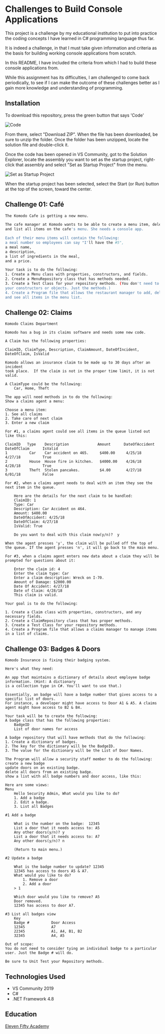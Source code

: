 # Challenges to Build Console Applications

This project is a challenge by my educational institution to put into practice the coding concepts I have learned in C# programming language thus far.

It is indeed a challenge, in that I must take given information and criteria as the basis for building working console applications from scratch.

In this README, I have included the criteria from which I had to build these console applications from.

While this assignment has its difficulties, I am challenged to come back periodically, to see if I can make the outcome of these challenges better as I gain more knowledge and understanding of programming.

## Installation

To download this repository, press the green button that says 'Code'

![Code](https://github.com/FredMacSWDev/GoldBadgeConsoleApps/blob/main/GIthub%20Code%20Button.PNG "Code Button")

From there, select "Download ZIP". When the file has been downloaded, be sure to unzip the folder. Once the folder has been unzipped, locate the solution file and double-click it.

Once the code has been opened in VS Community, got to the Solution Explorer, locate the assembly you want to set as the startup project, right-click that assembly and select "Set as Startup Project" from the menu.

![Set as Startup Project](https://github.com/FredMacSWDev/GoldBadgeConsoleApps/blob/main/Set%20as%20Startup%20Project%20(Partial).PNG "'Set the Startup Project' Menu Option") 

When the startup project has been selected, select the Start (or Run) button at the top of the screen, toward the center.

## Challenge 01: Café 
```bash
﻿﻿The Komodo Cafe is getting a new menu. 

The cafe manager at Komodo wants to be able to create a menu item, delete a menu item,
and list all items on the cafe's menu. She needs a console app. 

Each of their menu items will contain the following:
a meal number so employees can say "I'll have the #5", 
a meal name, 
a description, 
a list of ingredients in the meal, 
and a price.  

Your task is to do the following:
1. Create a Menu class with properties, constructors, and fields.
2. Create a MenuRepository class that has methods needed.
3. Create a Test Class for your repository methods. (You don't need to test
your constructors or objects. Just the methods.)
4. Create a Program file that allows the restaurant manager to add, delete, 
and see all items in the menu list.

```

## Challenge 02: Claims
```
﻿Komodo Claims Department

Komodo has a bug in its claims software and needs some new code. 

A Claim has the following properties:

ClaimID, ClaimType, Description, ClaimAmount, DateOfIncident, DateOfClaim, IsValid

Komodo allows an insurance claim to be made up to 30 days after an incident 
took place.  If the claim is not in the proper time limit, it is not valid. 

A ClaimType could be the following:
	Car, Home, Theft 

The app will need methods in to do the following:
Show a claims agent a menu:

Choose a menu item:
1. See all claims
2. Take care of next claim
3. Enter a new claim

For #1, a claims agent could see all items in the queue listed out like this:

ClaimID   Type    Description             Amount      DateOfAccident  DateOfClaim      IsValid
1          Car    Car accident on 465.     $400.00     4/25/18         4/27/18          True 
2          House  House fire in kitchen.   $4000.00    4/26/18         4/28/18          True
3          Theft  Stolen pancakes.         $4.00       4/27/18         6/01/18          False

For #2, when a claims agent needs to deal with an item they see the next item in the queue.

	Here are the details for the next claim to be handled:
	ClaimID: 1
	Type: Car
	Description: Car Accident on 464.
	Amount: $400.00
	DateOfAccident: 4/25/18
	DateOfClaim: 4/27/18
	IsValid: True
	
	Do you want to deal with this claim now(y/n)?  y
	
When the agent presses 'y', the claim will be pulled off the top of the queue. If the agent presses 'n', it will go back to the main menu.

For #3, when a claims agent enters new data about a claim they will be prompted for questions about it:

	Enter the claim id: 4
	Enter the claim type: Car
	Enter a claim description: Wreck on I-70.
	Amount of Damage: $2000.00
	Date Of Accident: 4/27/18
	Date of Claim: 4/28/18
	This claim is valid.

Your goal is to do the following:

1. Create a Claim class with properties, constructors, and any necessary fields.
2. Create a ClaimRepository class that has proper methods.
3. Create a Test Class for your repository methods.
4. Create a Program file that allows a claims manager to manage items in a list of claims.

```

## Challenge 03: Badges & Doors
```
﻿Komodo Insurance is fixing their badging system. 

Here's what they need:

An app that maintains a dictionary of details about employee badge information. (Hint: A dictionary
is a collection type in C#. You'll want to use that.)

Essentially, an badge will have a badge number that gives access to a specific list of doors. 
For instance, a developer might have access to Door A1 & A5. A claims agent might have access to B2 & B4.

Your task will be to create the following:
A badge class that has the following properties:
	BadgeID
	List of door names for access

A badge repository that will have methods that do the following:
1. Create a dictionary of badges. 
2. The key for the dictionary will be the BadgeID.
3. The value for the dictionary will be the List of Door Names.

The Program will allow a security staff member to do the following:
create a new badge
update doors on an existing badge.
delete all doors from an existing badge.
show a list with all badge numbers and door access, like this:

Here are some views:
Menu
	Hello Security Admin, What would you like to do?
	1. Add a badge
	2. Edit a badge.
	3. List all Badges

#1 Add a badge

	What is the number on the badge:  12345
	List a door that it needs access to: A5
	Any other doors(y/n)? y
	List a door that it needs access to: A7
	Any other doors(y/n)? n

	(Return to main menu.)

#2 Update a badge

	What is the badge number to update? 12345
	12345 has access to doors A5 & A7.
	What would you like to do?
		1. Remove a door
		2. Add a door
	> 1
	
	Which door would you like to remove? A5
	Door removed.
	12345 has access to door A7.

#3 List all badges view
	Key
	Badge #			 Door Access       
	12345			 A7			 
	22345			 A1, A4, B1, B2		 
	32345			 A4, A5				

Out of scope:
You do not need to consider tying an individual badge to a particular user. Just the Badge # will do.

Be sure to Unit Test your Repository methods.

```

## Technologies Used
- VS Community 2019
- C#
- .NET Framework 4.8

## Education
[Eleven Fifty Academy](https://elevenfifty.org)
